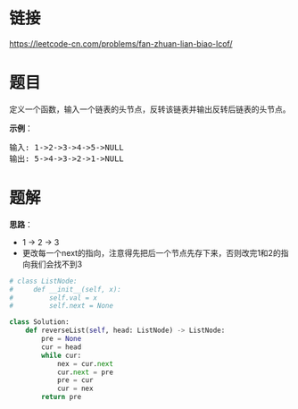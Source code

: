 # 链接
https://leetcode-cn.com/problems/fan-zhuan-lian-biao-lcof/

# 题目
定义一个函数，输入一个链表的头节点，反转该链表并输出反转后链表的头节点。

**示例**：
<pre>
输入: 1->2->3->4->5->NULL
输出: 5->4->3->2->1->NULL
</pre>

# 题解
**思路**：
- 1 -> 2 -> 3
- 更改每一个next的指向，注意得先把后一个节点先存下来，否则改完1和2的指向我们会找不到3
```python
# class ListNode:
#     def __init__(self, x):
#         self.val = x
#         self.next = None

class Solution:
    def reverseList(self, head: ListNode) -> ListNode:
        pre = None
        cur = head
        while cur:
            nex = cur.next
            cur.next = pre
            pre = cur
            cur = nex
        return pre
```
